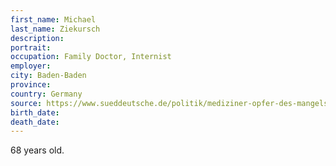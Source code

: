 ```yaml
---
first_name: Michael
last_name: Ziekursch
description: 
portrait: 
occupation: Family Doctor, Internist
employer: 
city: Baden-Baden
province: 
country: Germany
source: https://www.sueddeutsche.de/politik/mediziner-opfer-des-mangels-1.4871276
birth_date: 
death_date: 
---
```


68 years old.